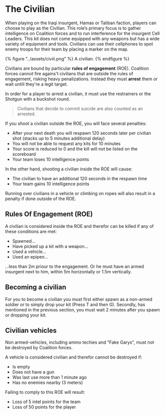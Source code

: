 # The Civilian

When playing on the Iraqi insurgent, Hamas or Taliban faction, players can choose to play as the Civilian. This role’s primary focus is to gather intelligence on Coalition forces and to run interference for the insurgent Cell Leaders. This kit does not come equipped with any weapons but has a wide variety of equipment and tools. Civilians can use their cellphones to spot enemy troops for their team by placing a marker on the map.

{% figure "../assets/civiii.png" %}
A civilian.
{% endfigure %}

Civilians are bound by particular **rules of engagement** \(ROE\). Coalition forces cannot fire agains't civilians that are outside the rules of engagement, risking heavy penalizations. Instead they must **arrest** them or wait untill they're a legit target.

In order for a player to arrest a civilian, it must use the restrainers or the Shotgun with a buckshot round.

> Civilians that decide to commit suicide are also counted as an arrested.

If you shoot a civilian outside the ROE, you will face several penalties:

* After your next death you will respawn 120 seconds later per civilian shot \(stacks up to 5 minutes additional delay\)
* You will not be able to request any kits for 10 minutes
* Your score is reduced to 0 and the kill will not be listed on the scoreboard
* Your team loses 10 intelligence points

In the other hand, shooting a civilian inside the ROE will cause:

* The civilian to have an additional 120 seconds in the respawn time
* Your team gains 10 intelligence points

Running over civilians in a vehicle or climbing on ropes will also result in a penalty if done outside of the ROE.

## Rules Of Engagement \(ROE\)

A civilian is considered inside the ROE and therefor can be killed if any of these conditions are met:

* Spawned...
* Have picked up a kit with a weapon...
* Used a vehicle...
* Used an epipen...

...less than 2m priour to the engagement. Or he must have an armed insurgent next to him, within 5m horizontally or 1.5m vertically.

## Becoming a civilian

For you to become a civilian you must first either spawn as a non-armed soldier or to simply drop your kit \(Press T and then G\). Secondly, has mentioned in the previous section, you must wait 2 minutes after you spawn or dropping your kit.

## Civilian vehicles

Non armed-vehicles, including ammo techies and "Fake Garys", must not be destroyed by Coalition forces.

A vehicle is considered civilian and therefor cannot be destroyed if:

* Is empty
* Does not have a gun
* Was last use more than 1 minute ago
* Has no enemies nearby \(3 meters\)

Failing to comply to this ROE will result:

* Loss of 5 intel points for the team
* Loss of 50 points for the player

